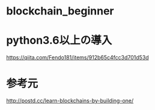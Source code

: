 # blockchain_beginner

# python3.6以上の導入
https://qiita.com/Fendo181/items/912b65c4fcc3d701d53d

# 参考元
http://postd.cc/learn-blockchains-by-building-one/

